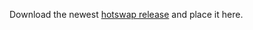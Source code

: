 Download the newest [hotswap release](https://github.com/HotswapProjects/HotswapAgent/releases) and place it here.